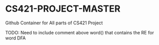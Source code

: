 # CS421-PROJECT-MASTER
Github Container for All parts of CS421 Project

TODO:
Need to include comment above word() that contains the RE for word DFA